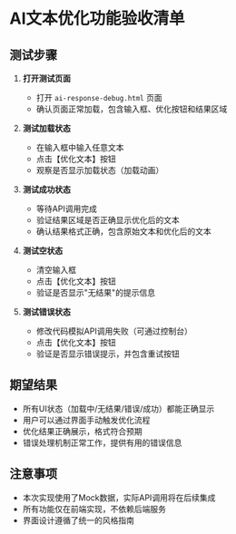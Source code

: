 # AI文本优化功能验收清单

## 测试步骤

1. **打开测试页面**
   - 打开 `ai-response-debug.html` 页面
   - 确认页面正常加载，包含输入框、优化按钮和结果区域

2. **测试加载状态**
   - 在输入框中输入任意文本
   - 点击【优化文本】按钮
   - 观察是否显示加载状态（加载动画）

3. **测试成功状态**
   - 等待API调用完成
   - 验证结果区域是否正确显示优化后的文本
   - 确认结果格式正确，包含原始文本和优化后的文本

4. **测试空状态**
   - 清空输入框
   - 点击【优化文本】按钮
   - 验证是否显示"无结果"的提示信息

5. **测试错误状态**
   - 修改代码模拟API调用失败（可通过控制台）
   - 点击【优化文本】按钮
   - 验证是否显示错误提示，并包含重试按钮

## 期望结果

- 所有UI状态（加载中/无结果/错误/成功）都能正确显示
- 用户可以通过界面手动触发优化流程
- 优化结果正确展示，格式符合预期
- 错误处理机制正常工作，提供有用的错误信息

## 注意事项

- 本次实现使用了Mock数据，实际API调用将在后续集成
- 所有功能仅在前端实现，不依赖后端服务
- 界面设计遵循了统一的风格指南
